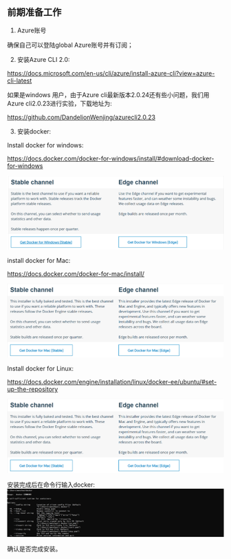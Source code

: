 ## 前期准备工作
1. Azure账号  

确保自己可以登陆global Azure账号并有订阅；

2. 安装Azure CLI 2.0:  

https://docs.microsoft.com/en-us/cli/azure/install-azure-cli?view=azure-cli-latest  

如果是windows 用户，由于Azure cli最新版本2.0.24还有些小问题，我们用Azure cli2.0.23进行实验，下载地址为:  

https://github.com/DandelionWenjing/azurecli2.0.23  

3. 安装docker:  

Install docker for windows:  

https://docs.docker.com/docker-for-windows/install/#download-docker-for-windows  

![install_docker_for_windows](image/install_docker_for_windows.png)

install docker for Mac:  

https://docs.docker.com/docker-for-mac/install/  

![install_docker_for_mac](image/install_docker_for_mac.png)  

Install docker for Linux:  

https://docs.docker.com/engine/installation/linux/docker-ee/ubuntu/#set-up-the-repository  

![install_docker_for_mac](image/install_docker_for_mac.png)  

安装完成后在命令行输入docker:  
![docker_result](image/docker_result.png)

确认是否完成安装。
 



